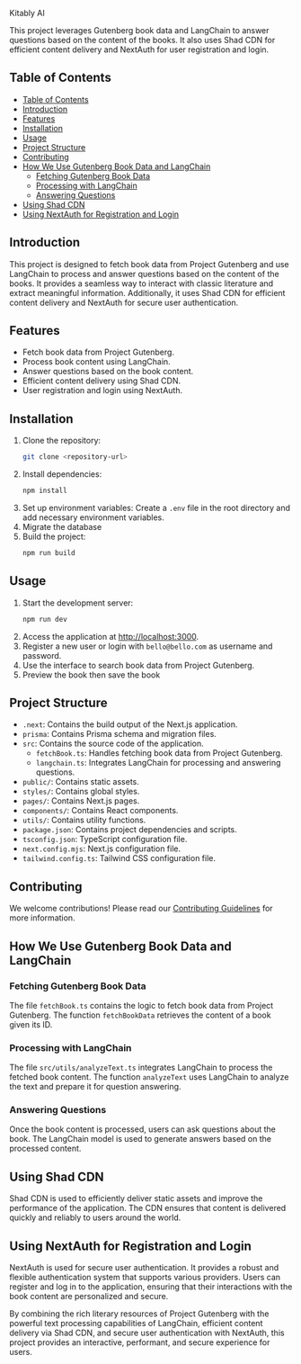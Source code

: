 Kitably AI

This project leverages Gutenberg book data and LangChain to answer questions based on the content of the books. It also uses Shad CDN for efficient content delivery and NextAuth for user registration and login.

## Table of Contents
- [Table of Contents](#table-of-contents)
- [Introduction](#introduction)
- [Features](#features)
- [Installation](#installation)
- [Usage](#usage)
- [Project Structure](#project-structure)
- [Contributing](#contributing)
- [How We Use Gutenberg Book Data and LangChain](#how-we-use-gutenberg-book-data-and-langchain)
  - [Fetching Gutenberg Book Data](#fetching-gutenberg-book-data)
  - [Processing with LangChain](#processing-with-langchain)
  - [Answering Questions](#answering-questions)
- [Using Shad CDN](#using-shad-cdn)
- [Using NextAuth for Registration and Login](#using-nextauth-for-registration-and-login)

## Introduction
This project is designed to fetch book data from Project Gutenberg and use LangChain to process and answer questions based on the content of the books. It provides a seamless way to interact with classic literature and extract meaningful information. Additionally, it uses Shad CDN for efficient content delivery and NextAuth for secure user authentication.

## Features
- Fetch book data from Project Gutenberg.
- Process book content using LangChain.
- Answer questions based on the book content.
- Efficient content delivery using Shad CDN.
- User registration and login using NextAuth.

## Installation
1. Clone the repository:
     ```bash
     git clone <repository-url>
     ```
2. Install dependencies:
     ```bash
     npm install
     ```
3. Set up environment variables: Create a `.env` file in the root directory and add necessary environment variables.
4. Migrate the database
5. Build the project:
     ```bash
     npm run build
     ```

## Usage
1. Start the development server:
     ```bash
     npm run dev
     ```
2. Access the application at [http://localhost:3000](http://localhost:3000).
3. Register a new user or login with `bello@bello.com` as username and password.
4. Use the interface to search book data from Project Gutenberg.
5. Preview the book then save the book

## Project Structure
- `.next`: Contains the build output of the Next.js application.
- `prisma`: Contains Prisma schema and migration files.
- `src`: Contains the source code of the application.
    - `fetchBook.ts`: Handles fetching book data from Project Gutenberg.
    - `langchain.ts`: Integrates LangChain for processing and answering questions.
- `public/`: Contains static assets.
- `styles/`: Contains global styles.
- `pages/`: Contains Next.js pages.
- `components/`: Contains React components.
- `utils/`: Contains utility functions.
- `package.json`: Contains project dependencies and scripts.
- `tsconfig.json`: TypeScript configuration file.
- `next.config.mjs`: Next.js configuration file.
- `tailwind.config.ts`: Tailwind CSS configuration file.

## Contributing
We welcome contributions! Please read our [Contributing Guidelines](CONTRIBUTING.md) for more information.

## How We Use Gutenberg Book Data and LangChain

### Fetching Gutenberg Book Data
The file `fetchBook.ts` contains the logic to fetch book data from Project Gutenberg. The function `fetchBookData` retrieves the content of a book given its ID.

### Processing with LangChain
The file `src/utils/analyzeText.ts` integrates LangChain to process the fetched book content. The function `analyzeText` uses LangChain to analyze the text and prepare it for question answering.

### Answering Questions
Once the book content is processed, users can ask questions about the book. The LangChain model is used to generate answers based on the processed content.

## Using Shad CDN
Shad CDN is used to efficiently deliver static assets and improve the performance of the application. The CDN ensures that content is delivered quickly and reliably to users around the world.

## Using NextAuth for Registration and Login
NextAuth is used for secure user authentication. It provides a robust and flexible authentication system that supports various providers. Users can register and log in to the application, ensuring that their interactions with the book content are personalized and secure.

By combining the rich literary resources of Project Gutenberg with the powerful text processing capabilities of LangChain, efficient content delivery via Shad CDN, and secure user authentication with NextAuth, this project provides an interactive, performant, and secure experience for users.
